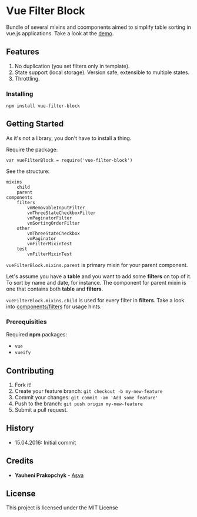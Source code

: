 # Vue Filter Block
Bundle of several mixins and coomponents aimed to simplify
table sorting in vue.js applications. Take a look at the [demo](http://asva.by/vue-filter-block/demo-page.html).

## Features
1. No duplication (you set filters only in template).
2. State support (local storage). Version safe, extensible to multiple states.
3. Throttling.

### Installing
```
npm install vue-filter-block
```

## Getting Started
As it's not a library, you don't have to install a thing.

Require the package:
```
var vueFilterBlock = require('vue-filter-block')
```
See the structure:
```
mixins
    child
    parent
components
    filters
        vmRemovableInputFilter
        vmThreeStateCheckboxFilter
        vmPaginatorFilter
        vmSortingOrderFilter
    other
        vmThreeStateCheckbox
        vmPaginator
        vmFilterMixinTest
    test
        vmFilterMixinTest
```

`vueFilterBlock.mixins.parent` is primary mixin for your parent
component.

Let's assume you have a **table** and you want to add
some **filters** on top of it. To sort by name and date, for instance.
The component for parent mixin is one that contains
both **table** and **filters**.

`vueFilterBlock.mixins.child` is used for every filter in **filters**.
Take a look into [components/filters](components/filters) for usage hints.

### Prerequisities
Required **npm** packages:
* `vue`
* `vueify`

## Contributing
1. Fork it!
2. Create your feature branch: `git checkout -b my-new-feature`
3. Commit your changes: `git commit -am 'Add some feature'`
4. Push to the branch: `git push origin my-new-feature`
5. Submit a pull request.

## History
* 15.04.2016: Initial commit

## Credits
* **Yauheni Prakopchyk** - [Asva](https://github.com/Asvae)

## License
This project is licensed under the MIT License